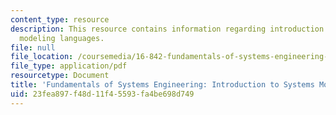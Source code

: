 ```yaml
---
content_type: resource
description: This resource contains information regarding introduction to systems
  modeling languages.
file: null
file_location: /coursemedia/16-842-fundamentals-of-systems-engineering-fall-2015/23fea897f48d11f45593fa4be698d749_MIT16_842F15_Ses3_sysmodlg.pdf
file_type: application/pdf
resourcetype: Document
title: 'Fundamentals of Systems Engineering: Introduction to Systems Modeling Languages'
uid: 23fea897-f48d-11f4-5593-fa4be698d749
---
```

